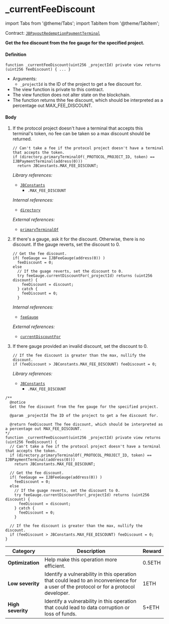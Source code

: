 # _currentFeeDiscount

import Tabs from '@theme/Tabs';
import TabItem from '@theme/TabItem';

Contract: [`JBPayoutRedemptionPaymentTerminal`](/docs/v4/deprecated/v2/contracts/or-payment-terminals/or-abstract/jbpayoutredemptionpaymentterminal/README.md)​‌

<Tabs>
<TabItem value="Step by step" label="Step by step">

**Get the fee discount from the fee gauge for the specified project.**

#### Definition

```
function _currentFeeDiscount(uint256 _projectId) private view returns (uint256 feeDiscount) { ... }
```

* Arguments:
  * `_projectId` is the ID of the project to get a fee discount for.
* The view function is private to this contract.
* The view function does not alter state on the blockchain.
* The function returns thhe fee discount, which should be interpreted as a percentage out MAX_FEE_DISCOUNT.

#### Body

1.  If the protocol project doesn't have a terminal that accepts this terminal's token, no fee can be taken so a max discount should be returned.

    ```
    // Can't take a fee if the protocol project doesn't have a terminal that accepts the token.
    if (directory.primaryTerminalOf(_PROTOCOL_PROJECT_ID, token) == IJBPaymentTerminal(address(0)))
      return JBConstants.MAX_FEE_DISCOUNT;
    ```

    _Library references:_

    * [`JBConstants`](/docs/v4/deprecated/v2/libraries/jbconstants.md)
      * `.MAX_FEE_DISCOUNT`

    _Internal references:_

    * [`directory`](/docs/v4/deprecated/v2/contracts/or-payment-terminals/or-abstract/jbpayoutredemptionpaymentterminal/properties/directory.md)

    _External references:_

    * [`primaryTerminalOf`](/docs/v4/deprecated/v2/contracts/jbdirectory/read/primaryterminalof.md)
2.  If there's a gauge, ask it for the discount. Otherwise, there is no discount. If the gauge reverts, set the discount to 0.

    ```
    // Get the fee discount.
    if( feeGauge == IJBFeeGauge(address(0)) )
      feeDiscount = 0;
    else
      // If the guage reverts, set the discount to 0.
      try feeGauge.currentDiscountFor(_projectId) returns (uint256 discount) {
        feeDiscount = discount;
      } catch {
        feeDiscount = 0;
      }
    ```

    _Internal references:_

    * [`feeGauge`](/docs/v4/deprecated/v2/contracts/or-payment-terminals/or-abstract/jbpayoutredemptionpaymentterminal/properties/feegauge.md)

    _External references:_

    * [`currentDiscountFor`](/docs/v4/deprecated/v2/interfaces/ijbfeegauge.md)

3.  If there gauge provided an invalid discount, set the discount to 0.

    ```
    // If the fee discount is greater than the max, nullify the discount.
    if (feeDiscount > JBConstants.MAX_FEE_DISCOUNT) feeDiscount = 0;
    ```

    _Library references:_

    * [`JBConstants`](/docs/v4/deprecated/v2/libraries/jbconstants.md)
      * `.MAX_FEE_DISCOUNT`

</TabItem>

<TabItem value="Code" label="Code">

```
/**
  @notice
  Get the fee discount from the fee gauge for the specified project.

  @param _projectId The ID of the project to get a fee discount for.

  @return feeDiscount The fee discount, which should be interpreted as a percentage out MAX_FEE_DISCOUNT.
*/
function _currentFeeDiscount(uint256 _projectId) private view returns (uint256 feeDiscount) {
  // Can't take a fee if the protocol project doesn't have a terminal that accepts the token.
  if (directory.primaryTerminalOf(_PROTOCOL_PROJECT_ID, token) == IJBPaymentTerminal(address(0)))
    return JBConstants.MAX_FEE_DISCOUNT;

  // Get the fee discount.
  if( feeGauge == IJBFeeGauge(address(0)) )
    feeDiscount = 0;
  else
    // If the guage reverts, set the discount to 0.
    try feeGauge.currentDiscountFor(_projectId) returns (uint256 discount) {
      feeDiscount = discount;
    } catch {
      feeDiscount = 0;
    }

  // If the fee discount is greater than the max, nullify the discount.
  if (feeDiscount > JBConstants.MAX_FEE_DISCOUNT) feeDiscount = 0;
}
```

</TabItem>

<TabItem value="Bug bounty" label="Bug bounty">

| Category          | Description                                                                                                                            | Reward |
| ----------------- | -------------------------------------------------------------------------------------------------------------------------------------- | ------ |
| **Optimization**  | Help make this operation more efficient.                                                                                               | 0.5ETH |
| **Low severity**  | Identify a vulnerability in this operation that could lead to an inconvenience for a user of the protocol or for a protocol developer. | 1ETH   |
| **High severity** | Identify a vulnerability in this operation that could lead to data corruption or loss of funds.                                        | 5+ETH  |

</TabItem>

</Tabs>

